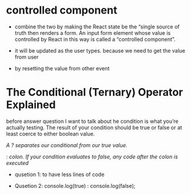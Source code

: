 # controlled component


+ combine the two by making the React state be the “single source of truth then
renders a form. An input form element whose value is controlled by React in this way is
called a “controlled component”.

+ it will be updated as the user types. because we need to get the value from user

+ by resetting the value from other event 

# The Conditional (Ternary) Operator Explained

before answer question I want to talk about he condition is what you’re actually testing. The result of your condition 
should be true or false or at least coerce to either boolean value.

*A ? separates our conditional from our true value.*

*: colon. If your condition evaluates to false, any code after the colon is executed*


+ qusetion 1: to have less lines of code

+ Qusetion 2: console.log(true) : console.log(false);
